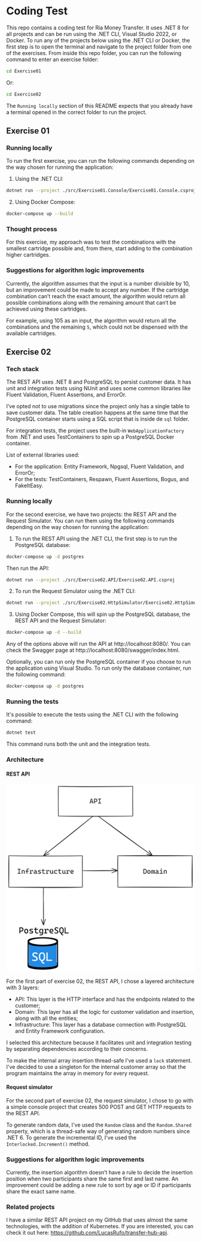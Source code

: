 # Coding Test

This repo contains a coding test for Ria Money Transfer. It uses .NET 8 for all projects and can be run using the .NET CLI, Visual Studio 2022, or Docker. To run any of the projects below using the .NET CLI or Docker, the first step is to open the terminal and navigate to the project folder from one of the exercises. From inside this repo folder, you can run the following command to enter an exercise folder:

```bash
cd Exercise01
```

Or:

```bash
cd Exercise02
```

The `Running locally` section of this README expects that you already have a terminal opened in the correct folder to run the project.

## Exercise 01

### Running locally

To run the first exercise, you can run the following commands depending on the way chosen for running the application:

1. Using the .NET CLI:

```bash
dotnet run --project ./src/Exercise01.Console/Exercise01.Console.csproj
```

2. Using Docker Compose:

```bash
docker-compose up --build
```

### Thought process

For this exercise, my approach was to test the combinations with the smallest cartridge possible and, from there, start adding to the combination higher cartridges. 

### Suggestions for algorithm logic improvements

Currently, the algorithm assumes that the input is a number divisible by 10, but an improvement could be made to accept any number. If the cartridge combination can’t reach the exact amount, the algorithm would return all possible combinations along with the remaining amount that can’t be achieved using these cartridges.

For example, using 105 as an input, the algorithm would return all the combinations and the remaining `5`, which could not be dispensed with the available cartridges.

## Exercise 02

### Tech stack

The REST API uses .NET 8 and PostgreSQL to persist customer data. It has unit and integration tests using NUnit and uses some common libraries like Fluent Validation, Fluent Assertions, and ErrorOr.

I’ve opted not to use migrations since the project only has a single table to save customer data. The table creation happens at the same time that the PostgreSQL container starts using a SQL script that is inside de `sql` folder.

For integration tests, the project uses the built-in `WebApplicationFactory` from .NET and uses TestContainers to spin up a PostgreSQL Docker container.

List of external libraries used:

- For the application: Entity Framework, Npgsql, Fluent Validation, and ErrorOr;
- For the tests: TestContainers, Respawn, Fluent Assertions, Bogus, and FakeItEasy.

### Running locally

For the second exercise, we have two projects: the REST API and the Request Simulator. You can run them using the following commands depending on the way chosen for running the application:

1. To run the REST API using the .NET CLI, the first step is to run the PostgreSQL database:

```bash
docker-compose up -d postgres
```

Then run the API:

```bash
dotnet run --project ./src/Exercise02.API/Exercise02.API.csproj
```

2. To run the Request Simulator using the .NET CLI:

```bash
dotnet run --project ./src/Exercise02.HttpSimulator/Exercise02.HttpSimulator.csproj
```

3. Using Docker Compose, this will spin up the PostgreSQL database, the REST API and the Request Simulator:

```bash
docker-compose up -d --build
```

Any of the options above will run the API at http://localhost:8080/. You can check the Swagger page at http://localhost:8080/swagger/index.html.

Optionally, you can run only the PostgreSQL container if you choose to run the application using Visual Studio. To run only the database container, run the following command:

```bash
docker-compose up -d postgres
```

### Running the tests

It's possible to execute the tests using the .NET CLI with the following command:

```bash
dotnet test
```

This command runs both the unit and the integration tests.

### Architecture

#### REST API

![Architecture diagram](./images/architecture-diagram-exercise-02.png)

For the first part of exercise 02, the REST API, I chose a layered architecture with 3 layers:

- API: This layer is the HTTP interface and has the endpoints related to the customer;
- Domain: This layer has all the logic for customer validation and insertion, along with all the entities;
- Infrastructure:  This layer has a database connection with PostgreSQL and Entity Framework configuration.

I selected this architecture because it facilitates unit and integration testing by separating dependencies according to their concerns.

To make the internal array insertion thread-safe I’ve used a `lock` statement. I've decided to use a singleton for the internal customer array so that the program maintains the array in memory for every request.

#### Request simulator

For the second part of exercise 02, the request simulator, I chose to go with a simple console project that creates 500 POST and GET HTTP requests to the REST API. 

To generate random data, I've used the `Random` class and the `Random.Shared` property, which is a thread-safe way of generating random numbers since .NET 6. To generate the incremental ID, I've used the `Interlocked.Increment()` method.

### Suggestions for algorithm logic improvements

Currently, the insertion algorithm doesn’t have a rule to decide the insertion position when two participants share the same first and last name. An improvement could be adding a new rule to sort by age or ID if participants share the exact same name.

### Related projects

I have a similar REST API project on my GitHub that uses almost the same technologies, with the addition of Kubernetes. If you are interested, you can check it out here: https://github.com/LucasRufo/transfer-hub-api.